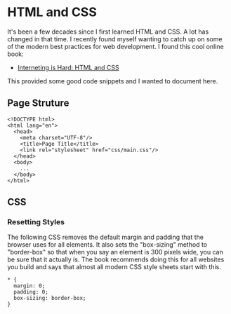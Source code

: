 # HTML and CSS

It's been a few decades since I first learned HTML and CSS.  A lot has changed in that time.  I recently found myself wanting to catch up on some of the modern best practices for web development.  I found this cool online book:

* [Interneting is Hard: HTML and CSS](https://www.internetingishard.com/html-and-css/)

This provided some good code snippets and I wanted to document here.

## Page Struture

```
<!DOCTYPE html>
<html lang="en">
  <head>
    <meta charset="UTF-8"/>
    <title>Page Title</title>
    <link rel="stylesheet" href="css/main.css"/>
  </head>
  <body>
    ...
  </body>
</html>
```

## CSS

### Resetting Styles

The following CSS removes the default margin and padding that the browser uses for all elements.  It also sets the "box-sizing" method to "border-box" so that when you say an element is 300 pixels wide, you can be sure that it actually is.  The book recommends doing this for all websites you build and says that almost all modern CSS style sheets start with this.

```
* {
  margin: 0;
  padding: 0;
  box-sizing: border-box;
}
```

